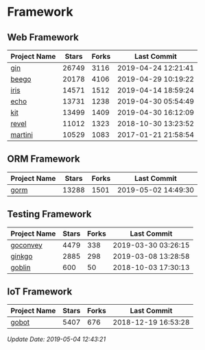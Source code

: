 # Framework

## Web Framework

| Project Name | Stars | Forks | Last Commit |
| ------------ | ----- | ----- | ----------- |
| [gin](https://github.com/gin-gonic/gin) | 26749 | 3116 | 2019-04-24 12:21:41 |
| [beego](https://github.com/astaxie/beego) | 20178 | 4106 | 2019-04-29 10:19:22 |
| [iris](https://github.com/kataras/iris) | 14571 | 1512 | 2019-04-14 18:59:24 |
| [echo](https://github.com/labstack/echo) | 13731 | 1238 | 2019-04-30 05:54:49 |
| [kit](https://github.com/go-kit/kit) | 13499 | 1409 | 2019-04-30 16:12:09 |
| [revel](https://github.com/revel/revel) | 11012 | 1323 | 2018-10-30 13:23:52 |
| [martini](https://github.com/go-martini/martini) | 10529 | 1083 | 2017-01-21 21:58:54 |

## ORM Framework

| Project Name | Stars | Forks | Last Commit |
| ------------ | ----- | ----- | ----------- |
| [gorm](https://github.com/jinzhu/gorm) | 13288 | 1501 | 2019-05-02 14:49:30 |

## Testing Framework

| Project Name | Stars | Forks | Last Commit |
| ------------ | ----- | ----- | ----------- |
| [goconvey](https://github.com/smartystreets/goconvey) | 4479 | 338 | 2019-03-30 03:26:15 |
| [ginkgo](https://github.com/onsi/ginkgo) | 2885 | 298 | 2019-03-08 13:28:58 |
| [goblin](https://github.com/franela/goblin) | 600 | 50 | 2018-10-03 17:30:13 |

## IoT Framework

| Project Name | Stars | Forks | Last Commit |
| ------------ | ----- | ----- | ----------- |
| [gobot](https://github.com/hybridgroup/gobot) | 5407 | 676 | 2018-12-19 16:53:28 |

*Update Date: 2019-05-04 12:43:21*